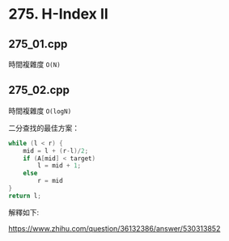 # 275. H-Index II

## 275_01.cpp
時間複雜度 ```O(N)```

## 275_02.cpp
時間複雜度 ```O(logN)```

二分查找的最佳方案：

```cpp
while (l < r) {
    mid = l + (r-l)/2;
    if (A[mid] < target)
        l = mid + 1;
    else
        r = mid
}
return l;
```

解釋如下:

https://www.zhihu.com/question/36132386/answer/530313852

